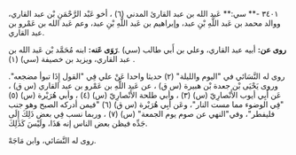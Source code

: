 ٣٤٠١ -** سي:** عَبد الله بن عبد القارئ المدني (٦) ، أخو عَبْد الرَّحْمَنِ بْن عبد القاري، ووالد محمد بن عَبد اللَّهِ بْنِ عبد، وإبراهيم بن عَبد اللَّهِ بْنِ عبد، وعم عَبد الله بن عَمْرو بن عبد القاري.

**روى عن:** أبيه عبد القاري، وعلي بن أَبي طالب (سي) .**رَوَى عَنه:** ابنه مُحَمَّد بْن عَبد الله بن عبد القاري، ويزيد بن خصيفة (سي) (١) .

روى له النَّسَائي في "اليوم والليلة" (٢) حديثا واحدا عَنْ علي فِي "القول إِذَا تبوأ مضجعه". وروى يَحْيَى بْن جعدة بْن هبيرة (س ق) ، عن عَبد اللَّهِ بن عَمْرو بن عبد القاري (س ق) ، عَن أَبِي أيوب الأَنْصارِيّ (س) (٣) ، وأبي طلحة الأَنْصارِيّ (س) (٤) ، وأبي هُرَيْرة (س) (٥) "فِي الوضوء مما مست النار"، وعَن أَبِي هُرَيْرة (س ق) (٦) "فيمن أدركه الصبح وهو جنب فليفطر"، وفي"النهي عن صوم يوم الجمعة" (س) (٧) ، وربما نسب فِي بعض ذَلِكَ إِلَى جَدِّه فيظن بعض الناس إنه هَذَا، ولَيْسَ كَذَلِكَ.

روى له النَّسَائي، وابن مَاجَهْ.